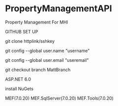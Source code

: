 # PropertyManagementAPI
Property Management For MHI


GITHUB SET UP

git clone httplink/sshkey

git config --global user.name "username"

git config --global user.email "useremail"


git checkout branch MattBranch


ASP.NET 6.0

install NuGets

MEF(7.0.20)
MEF.SqlServer(7.0.20)
MEF.Tools(7.0.20)


